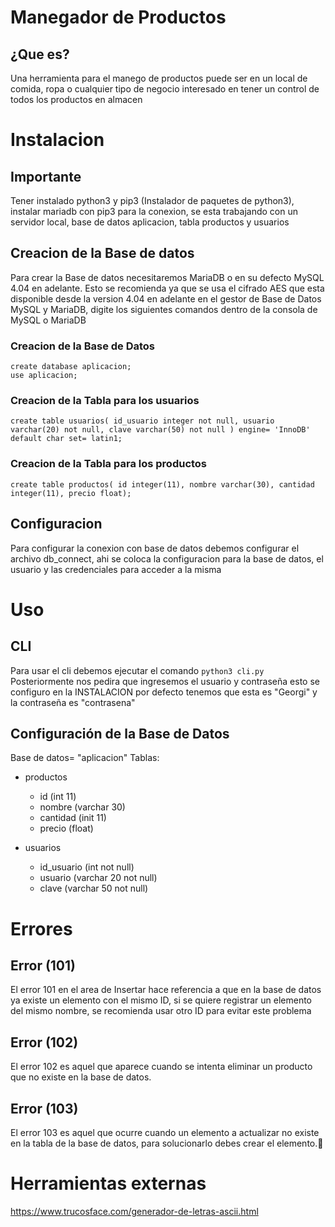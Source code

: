 # Manegador de Productos 
## ¿Que es?
Una herramienta para el manego de productos puede ser en un local de comida, ropa o cualquier tipo de negocio interesado en tener un control de todos los productos en almacen

# Instalacion
## Importante
Tener instalado python3 y pip3 (Instalador de paquetes de python3), instalar mariadb con pip3 para la conexion, se esta trabajando con un servidor local, base de datos aplicacion, tabla productos y usuarios
## Creacion de la Base de datos
Para crear la Base de datos necesitaremos MariaDB o en su defecto MySQL 4.04 en adelante. Esto se recomienda ya que se usa el cifrado AES que esta disponible desde la version 4.04 en adelante en el gestor de Base de Datos MySQL y MariaDB, digite los siguientes comandos dentro de la consola de MySQL o MariaDB

### Creacion de la Base de Datos
```
create database aplicacion;
use aplicacion;
```

### Creacion de la Tabla para los usuarios
```
create table usuarios( id_usuario integer not null, usuario varchar(20) not null, clave varchar(50) not null ) engine= 'InnoDB' default char set= latin1;
```

### Creacion de la Tabla para los productos
```
create table productos( id integer(11), nombre varchar(30), cantidad integer(11), precio float);
```

## Configuracion
Para configurar la conexion con base de datos debemos configurar el archivo db_connect, ahi se coloca la configuracion para la base de datos, el usuario y las credenciales para acceder a la misma

# Uso
## CLI
Para usar el cli debemos ejecutar el comando 
` python3 cli.py `
Posteriormente nos pedira que ingresemos el usuario y contraseña esto se configuro en la INSTALACION por defecto tenemos que esta es "Georgi" y la contraseña es "contrasena"

## Configuración de la Base de Datos
Base de datos= "aplicacion"
Tablas:
- productos
    - id (int 11)
    - nombre (varchar 30)
    - cantidad (init 11)
    - precio (float)

- usuarios
    - id_usuario (int not null) 
    - usuario (varchar 20 not null) 
    - clave (varchar 50 not null) 

# Errores

## Error (101)
El error 101 en el area de Insertar hace referencia a que en la base de datos ya existe un elemento con el mismo ID, si se quiere registrar un elemento del mismo nombre, se recomienda usar otro ID para evitar este problema
## Error (102)
El error 102 es aquel que aparece cuando se intenta eliminar un producto que no existe en la base de datos.

## Error (103)
El error 103 es aquel que ocurre cuando un elemento a actualizar no existe en la tabla de la base de datos, para solucionarlo debes crear el elemento.


# Herramientas externas
https://www.trucosface.com/generador-de-letras-ascii.html
